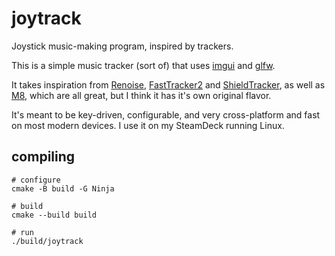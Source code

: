 # joytrack

Joystick music-making program, inspired by trackers.

This is a simple music tracker (sort of) that uses [imgui](https://github.com/ocornut/imgui) and [glfw](https://www.glfw.org/).

It takes inspiration from [Renoise](https://www.renoise.com/), [FastTracker2](https://en.wikipedia.org/wiki/FastTracker_2) and [ShieldTracker](https://bleep.toys/stracker/), as well as [M8](https://dirtywave.com/), which are all great, but I think it has it's own original flavor.

It's meant to be key-driven, configurable, and very cross-platform and fast on most modern devices. I use it on my SteamDeck running Linux.
## compiling

```
# configure
cmake -B build -G Ninja

# build
cmake --build build

# run
./build/joytrack
```
